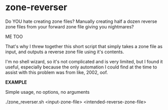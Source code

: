 # zone-reverser

Do YOU hate creating zone files? Manually creating half a dozen reverse zone files from your forward zone file giving you nightmares?

ME TOO

That's why I threw together this short script that simply takes a zone file as input, and outputs a reverse zone file using it's contents. 

I'm no shell wizard, so it's not complicated and is very limited, but I found it useful, especially because the only automation I could find at the time to assist with this problem was from like, 2002, oof.


**EXAMPLE**

Simple usage, no options, no arguments

./zone_reverser.sh \<input-zone-file\> \<intended-reverse-zone-file\>
